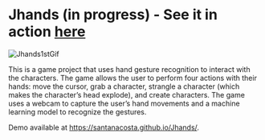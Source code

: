 # Jhands (in progress) - See it in action [here](https://santanacosta.github.io/Jhands/)
![Jhands1stGif](https://github.com/SantanaCosta/Jhands/assets/106698124/6b7587c7-dde8-4485-b1bf-21688fc6acae)

This is a game project that uses hand gesture recognition to interact with the characters. The game allows the user to perform four actions with their hands: move the cursor, grab a character, strangle a character (which makes the character’s head explode), and create characters. The game uses a webcam to capture the user’s hand movements and a machine learning model to recognize the gestures.

Demo available at <https://santanacosta.github.io/Jhands/>.
